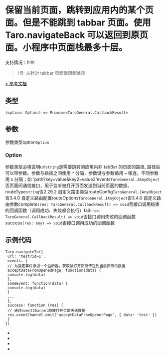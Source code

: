 # 保留当前页面，跳转到应用内的某个页面。但是不能跳到 tabbar 页面。使用 Taro.navigateBack 可以返回到原页面。小程序中页面栈最多十层。
支持情况：!!!!!!
> H5: 未针对 tabbar 页面做限制处理

[> 参考文档
](https://developers.weixin.qq.com/miniprogram/dev/api/route/wx.navigateTo.html)
## 类型[​](navigateTo.html#类型)
```tsx
(option: Option) => Promise<TaroGeneral.CallbackResult>
```

## 参数[​](navigateTo.html#参数)
参数类型option`Option`
### Option[​](navigateTo.html#option)
参数类型必填说明url`string`是需要跳转的应用内非 tabBar 的页面的路径, 路径后可以带参数。参数与路径之间使用 `?` 分隔，参数键与参数值用 `=` 相连，不同参数用 `&` 分隔；如 'path?key=value&key2=value2'events`TaroGeneral.IAnyObject`否页面间通信接口，用于监听被打开页面发送到当前页面的数据。routeType`string`否2.29.2 自定义路由类型routeConfig`TaroGeneral.IAnyObject`否3.4.0 自定义路由配置routeOptions`TaroGeneral.IAnyObject`否3.4.0 自定义路由参数complete`(res: TaroGeneral.CallbackResult) => void`否接口调用结束的回调函数（调用成功、失败都会执行）fail`(res: TaroGeneral.CallbackResult) => void`否接口调用失败的回调函数success`(res: any) => void`否接口调用成功的回调函数
## 示例代码[​](navigateTo.html#示例代码)
```tsx
Taro.navigateTo({
 url: 'test?id=1',
 events: {
 // 为指定事件添加一个监听器，获取被打开页面传送到当前页面的数据
 acceptDataFromOpenedPage: function(data) {
 console.log(data)
 },
 someEvent: function(data) {
 console.log(data)
 }
 ...
 },
 success: function (res) {
 // 通过eventChannel向被打开页面传送数据
 res.eventChannel.emit('acceptDataFromOpenerPage', { data: 'test' })
 }
})
```

- 
- 

- 

-
